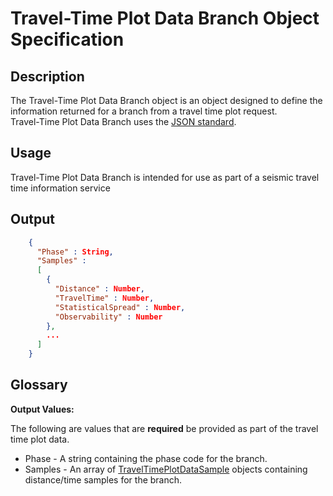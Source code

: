 # Travel-Time Plot Data Branch Object Specification

## Description

The Travel-Time Plot Data Branch object is an object designed to define the
information returned for a branch from a travel time plot request.  
Travel-Time Plot Data Branch uses the [JSON standard](http://www.json.org).

## Usage

Travel-Time Plot Data Branch is intended for use as part of a seismic travel
time information service

## Output

```json
    {
      "Phase" : String,
      "Samples" :
      [
        {
          "Distance" : Number,
          "TravelTime" : Number,
          "StatisticalSpread" : Number,
          "Observability" : Number
        },
        ...
      ]
    }
```

## Glossary

**Output Values:**

The following are values that are **required** be provided as part of the
travel time plot data.

* Phase - A string containing the phase code for the branch.
* Samples - An array of [TravelTimePlotDataSample](TravelTimePlotDataSample.md)
objects containing distance/time samples for the branch.
